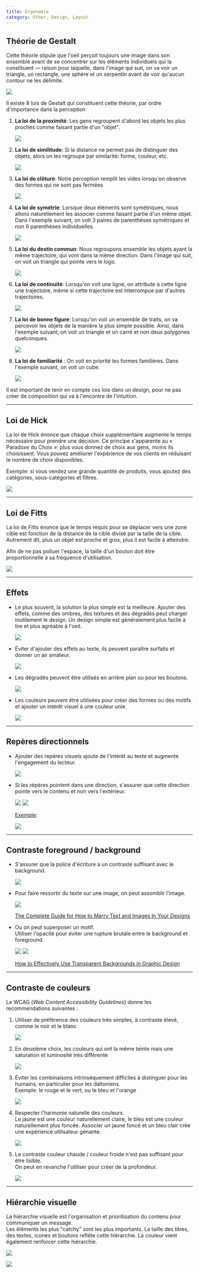 ```yaml
---
title: Ergonomie
category: Other, Design, Layout
---
```


## Théorie de Gestalt

Cette théorie stipule que l'oeil perçoit toujours une image dans son ensemble avant de se concentrer sur les éléments individuels qui la constituent — raison pour laquelle, dans l'image qui suit, on va voir un triangle, un rectangle, une sphère et un serpentin avant de voir qu'aucun contour ne les délimite.

![](https://i.imgur.com/GD6NxFEm.jpg)

Il existe 8 lois de Gestalt qui constituent cette théorie, par ordre d'importance dans la perception

1. **La loi de la proximité**: Les gens regroupent d'abord les objets les plus proches comme faisant partie d'un "objet".

   ![](https://i.imgur.com/Fr8VnAf.png)

2. **La loi de similitude**: Si la distance ne permet pas de distinguer des objets, alors on les regroupe par similarité: forme, couleur, etc.

   ![](https://i.imgur.com/Af9YiI1.png)

3. **La loi de clôture**: Notre perception remplit les vides lorsqu'on observe des formes qui ne sont pas fermées

   ![](https://i.imgur.com/Q4K6nsR.png)

4. **La loi de symétrie**: Lorsque deux éléments sont symétriques, nous allons naturellement les associer comme faisant partie d'un même objet. Dans l'exemple suivant, on voit 3 paires de parenthèses symétriques et non 6 parenthèses individuelles.

   ![](https://i.imgur.com/xpS5GAr.png)

5. **La loi du destin commun**: Nous regroupons ensemble les objets ayant la même trajectoire, qui vont dans la même direction. Dans l'image qui suit, on voit un triangle qui pointe vers le logo.

   ![](https://i.imgur.com/yDFAido.jpg)

6. **La loi de continuité**: Lorsqu'on voit une ligne, on attribute à cette ligne une trajectoire, même si cette trajectoire est interrompue par d'autres trajectoires.

   ![](https://i.imgur.com/I2LwJA2.jpg)

7. **La loi de bonne figure**: Lorsqu'on voit un ensemble de traits, on va percevoir les objets de la manière la plus simple possible. Ainsi, dans l'exemple suivant, on voit un triangle et un carré et non deux polygones quelconques.

   ![](https://i.imgur.com/x7tc1BT.png)

8. **La loi de familiarité** : On voit en priorité les formes familières. Dans l'exemple suivant, on voit un cube.

   ![](https://i.imgur.com/d69UmQz.png)

Il est important de tenir en compte ces lois dans un design, pour ne pas créer de composition qui va à l'encontre de l'intuition.

---

## Loi de Hick

La loi de Hick énonce que chaque choix supplémentaire augmente le temps nécessaire pour prendre une décision. Ce principe s'apparente au « Paradoxe du Choix »: plus vous donnez de choix aux gens, moins ils choisissent. Vous pouvez améliorer l'expérience de vos clients en réduisant le nombre de choix disponibles.

Exemple: si vous vendez une grande quantité de produits, vous ajoutez des catégories, sous-catégories et filtres.

![](https://i.imgur.com/DCJIasZ.png)

---

## Loi de Fitts

La loi de Fitts énonce que le temps requis pour se déplacer vers une zone cible est fonction de la distance de la cible divisé par la taille de la cible. Autrement dit, plus un objet est proche et gros, plus il est facile à atteindre.

Afin de ne pas polluer l'espace, la taille d'un bouton doit être proportionnelle à sa fréquence d'utilisation.

![](https://i.imgur.com/ZEMNRx1.png)

---

## Effets

* Le plus souvent, la solution la plus simple est la meilleure. Ajouter des effets, comme des ombres, des textures et des dégradés peut charger inutilement le design. Un design simple est généralement plus facile à lire et plus agréable à l'oeil.

  ![](https://i.imgur.com/yvFYjo9.jpg)

* Éviter d'ajouter des effets au texte, ils peuvent paraître surfaits et donner un air amateur.

  ![](https://i.imgur.com/OWHbuk9m.png)

* Les dégradés peuvent être utilisés en arrière plan ou pour les boutons.

  ![](https://i.imgur.com/hS5IrNRl.jpg)

* Les couleurs peuvent être utilisées pour créer des formes ou des motifs et ajouter un intérêt visuel à une couleur unie.

  ![](https://i.imgur.com/CIhkg1xl.jpg)

---

## Repères directionnels

* Ajouter des repères visuels ajoute de l'intérêt au texte et augmente l'engagement du lecteur.

  ![](https://i.imgur.com/0MNsqaIl.png)

* Si les répères pointent dans une direction, s'assurer que cette direction pointe vers le contenu et non vers l'extérieur.

  ![](https://i.imgur.com/nd9Xuuu.png)
  ![](https://i.imgur.com/GaueBb5.png)

  <ins>Exemple</ins>:

  ![](https://i.imgur.com/X6zhD0bm.jpg)

---

## Contraste foreground / background

* S'assurer que la police d'écriture a un contraste suffisant avec le background.

  ![](https://i.imgur.com/8uYyPWDm.png)

* Pour faire ressortir du texte sur une image, on peut assomblir l'image.

  ![](https://i.imgur.com/wsjUIcwm.png)

  [The Complete Guide for How to Marry Text and Images In Your Designs](https://learn.canva.com/learn/how-to-marry-text-and-images/)

* Ou on peut superposer un motif.  
Utiliser l'opacité pour éviter une rupture brutale entre le background et foreground.

  ![](https://i.imgur.com/YTdTZ12m.jpg)
  ![](https://i.imgur.com/zEczshbm.jpg)

  [How to Effectively Use Transparent Backgrounds in Graphic Design](https://learn.canva.com/learn/transparent-background/)

---

## Contraste de couleurs

Le WCAG (*Web Content Accessibility Guidelines*) donne les recommendations suivantes :

1. Utiliser de préférence des couleurs très simples, à contraste élevé, comme le noir et le blanc

   ![](https://i.imgur.com/Pk6JxYa.png)

2. En deuxième choix, les couleurs qui ont la même teinte mais une saturation et luminosité très différente

   ![](https://i.imgur.com/DVhIG8c.png)

3. Éviter les combinaisons intrinsèquement difficiles à distinguer pour les humains, en particulier pour les daltoniens.  
  Exemple: le rouge et le vert, ou le bleu et l'orange

   ![](https://i.imgur.com/8jrXrcvm.jpg)

4. Respecter l'harmonie naturelle des couleurs.  
   Le jaune est une couleur naturellement claire, le bleu est une couleur naturellement plus foncée. Associer un jaune foncé et un bleu clair crée une expérience utilisateur génante.

   ![](https://i.imgur.com/GuDqPOB.png)

5. Le contraste couleur chaude / couleur froide n'est pas suffisant pour être lisible.    
   On peut en revanche l'utiliser pour créer de la profondeur.

   ![](https://i.imgur.com/WS0otLs.png)

---

## Hiérarchie visuelle

La hiérarchie visuelle est l'organisation et prioritisation du contenu pour communiquer un message.  
Les éléments les plus "catchy" sont les plus importants.
La taille des titres, des textes, icones et boutons reflète cette hiérarchie. La couleur vient également renforcer cette hiérarchie.

<!--![](https://i.imgur.com/yun2aVRm.jpg)-->
<!--![](https://i.imgur.com/asjxX5Nl.png)-->
![](https://i.imgur.com/ZhPKXOdl.png)

![](https://i.imgur.com/zmp80AXm.png)
